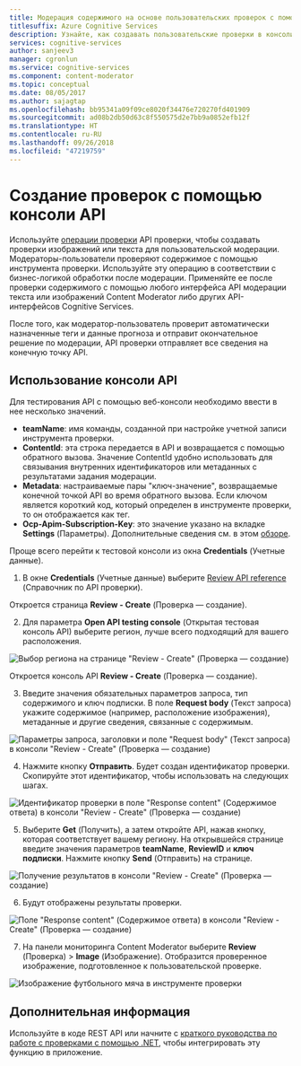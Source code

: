 ```yaml
---
title: Модерация содержимого на основе пользовательских проверок с помощью консоли API — Content Moderator
titlesuffix: Azure Cognitive Services
description: Узнайте, как создавать пользовательские проверки в консоли API Content Moderator.
services: cognitive-services
author: sanjeev3
manager: cgronlun
ms.service: cognitive-services
ms.component: content-moderator
ms.topic: conceptual
ms.date: 08/05/2017
ms.author: sajagtap
ms.openlocfilehash: bb95341a09f09ce8020f34476e720270fd401909
ms.sourcegitcommit: ad08b2db50d63c8f550575d2e7bb9a0852efb12f
ms.translationtype: HT
ms.contentlocale: ru-RU
ms.lasthandoff: 09/26/2018
ms.locfileid: "47219759"
---
```

# <a name="create-reviews-from-the-api-console"></a>Создание проверок с помощью консоли API

Используйте [операции проверки](https://westus.dev.cognitive.microsoft.com/docs/services/580519463f9b070e5c591178/operations/580519483f9b0709fc47f9c4) API проверки, чтобы создавать проверки изображений или текста для пользовательской модерации. Модераторы-пользователи проверяют содержимое с помощью инструмента проверки. Используйте эту операцию в соответствии с бизнес-логикой обработки после модерации. Применяйте ее после проверки содержимого с помощью любого интерфейса API модерации текста или изображений Content Moderator либо других API-интерфейсов Cognitive Services. 

После того, как модератор-пользователь проверит автоматически назначенные теги и данные прогноза и отправит окончательное решение по модерации, API проверки отправляет все сведения на конечную точку API.

## <a name="use-the-api-console"></a>Использование консоли API
Для тестирования API с помощью веб-консоли необходимо ввести в нее несколько значений.

- **teamName**: имя команды, созданной при настройке учетной записи инструмента проверки. 
- **ContentId**: эта строка передается в API и возвращается с помощью обратного вызова. Значение ContentId удобно использовать для связывания внутренних идентификаторов или метаданных с результатами задания модерации.
- **Metadata**: настраиваемые пары "ключ-значение", возвращаемые конечной точкой API во время обратного вызова. Если ключом является короткий код, который определен в инструменте проверки, то он отображается как тег.
- **Ocp-Apim-Subscription-Key**: это значение указано на вкладке **Settings** (Параметры). Дополнительные сведения см. в этом [обзоре](overview.md).

Проще всего перейти к тестовой консоли из окна **Credentials** (Учетные данные).

1.  В окне **Credentials** (Учетные данные) выберите [Review API reference](https://westus.dev.cognitive.microsoft.com/docs/services/580519463f9b070e5c591178/operations/580519483f9b0709fc47f9c4) (Справочник по API проверки).

  Откроется страница **Review - Create** (Проверка — создание).

2.  Для параметра **Open API testing console** (Открытая тестовая консоль API) выберите регион, лучше всего подходящий для вашего расположения.

  ![Выбор региона на странице "Review - Create" (Проверка — создание)](images/test-drive-region.png)

  Откроется консоль API **Review - Create** (Проверка — создание).
  
3.  Введите значения обязательных параметров запроса, тип содержимого и ключ подписки. В поле **Request body** (Текст запроса) укажите содержимое (например, расположение изображения), метаданные и другие сведения, связанные с содержимым.

  ![Параметры запроса, заголовки и поле "Request body" (Текст запроса) в консоли "Review - Create" (Проверка — создание)](images/test-drive-review-1.PNG)
  
4.  Нажмите кнопку **Отправить**. Будет создан идентификатор проверки. Скопируйте этот идентификатор, чтобы использовать на следующих шагах.

  ![Идентификатор проверки в поле "Response content" (Содержимое ответа) в консоли "Review - Create" (Проверка — создание)](images/test-drive-review-2.PNG)
  
5.  Выберите **Get** (Получить), а затем откройте API, нажав кнопку, которая соответствует вашему региону. На открывшейся странице введите значения параметров **teamName**, **ReviewID** и **ключ подписки**. Нажмите кнопку **Send** (Отправить) на странице. 

  ![Получение результатов в консоли "Review - Create" (Проверка — создание)](images/test-drive-review-3.PNG)
  
6.  Будут отображены результаты проверки.

  ![Поле "Response content" (Содержимое ответа) в консоли "Review - Create" (Проверка — создание)](images/test-drive-review-4.PNG)
  
7.  На панели мониторинга Content Moderator выберите **Review** (Проверка)  >  **Image** (Изображение). Отобразится проверенное изображение, подготовленное к пользовательской проверке.

  ![Изображение футбольного мяча в инструменте проверки](images/test-drive-review-5.PNG)

## <a name="next-steps"></a>Дополнительная информация

Используйте в коде REST API или начните с [краткого руководства по работе с проверками с помощью .NET](moderation-reviews-quickstart-dotnet.md), чтобы интегрировать эту функцию в приложение.
